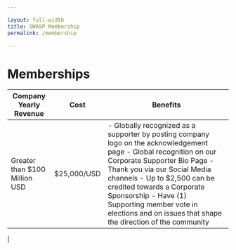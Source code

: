 ```yaml
---

layout: full-width
title: OWASP Membership
permalink: /membership

---
```


# Memberships
|Company Yearly Revenue | Cost | Benefits |
|----------|------------|------------|
|Greater than $100 Million USD|$25,000/USD| - Globally recognized as a supporter by posting company logo on the acknowledgement page - Global recognition on our Corporate Supporter Bio Page - Thank you via our Social Media channels - Up to $2,500 can be credited towards a Corporate Sponsorship - Have (1) Supporting member vote in elections and on issues that shape the direction of the community
|
